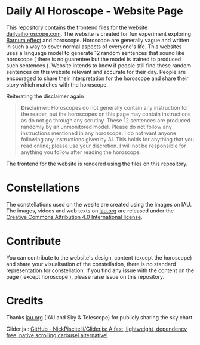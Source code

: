 # Daily AI Horoscope - Website Page

This repository contains the frontend files for the website [dailyaihoroscope.com](https://dailyaihoroscope.com). The website is created for fun experiment exploring [Barnum effect](https://en.wikipedia.org/wiki/Barnum_effect) and horoscope. Horoscope are generally vague and written in such a way to cover normal aspects of everyone's life. This websites uses a language model to generate 12 random sentences that sound like horoscope ( there is no guarentee but the model is trained to produced such sentences ). Website intends to know if people still find these random sentences on this website relevant and accurate for their day. People are encouraged to share their interpretation for the horoscope and share their story which matches with the horoscope.

Reiterating the disclaimer again

> **Disclaimer**: Horoscopes do not generally contain any instruction for the reader, but the horoscopes on this page may contain instructions as do not go through any scrutiny. These 12 sentences are produced randomly by an unmonitored model. Please do not follow any instructions mentioned in any horoscope. I do not want anyone following any instructions given by AI. This holds for anything that you read online; please use your discretion. I will not be responsible for anything you follow after reading the horoscope.

The frontend for the website is rendered using the files on this repository.

# Constellations

The constellations used on the wesite are created using the images on IAU. The images, videos and web texts on [iau.org](http://www.iau.org/) are released under the [Creative Commons Attribution 4.0 International license](http://creativecommons.org/licenses/by/4.0/).

# Contribute

You can contribute to the website's design, content (except the horoscope) and share your visualisation of the constellation, there is no standard representation for constellation.
If you find any issue with the content on the page ( except horoscope ), please raise issue on this repository.

# Credits

Thanks [iau.org](http://www.iau.org/) (IAU and Sky & Telescope) for publicly sharing the sky chart.

Glider.js : [GitHub - NickPiscitelli/Glider.js: A fast, lightweight, dependency free, native scrolling carousel alternative!](https://github.com/NickPiscitelli/Glider.js/)
